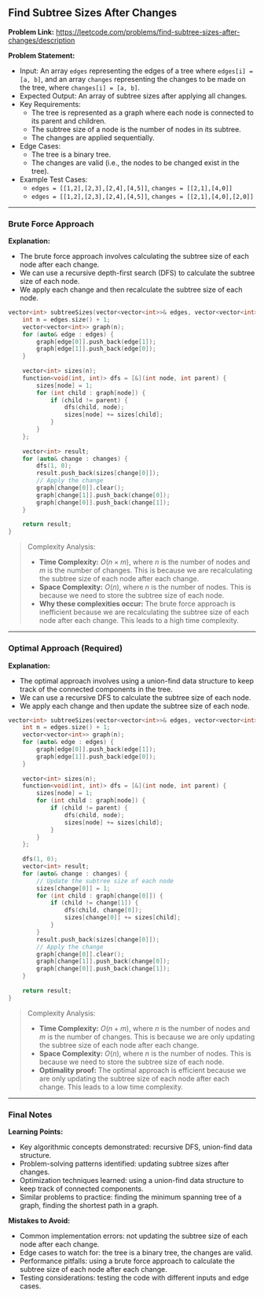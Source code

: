 ## Find Subtree Sizes After Changes
**Problem Link:** https://leetcode.com/problems/find-subtree-sizes-after-changes/description

**Problem Statement:**
- Input: An array `edges` representing the edges of a tree where `edges[i] = [a, b]`, and an array `changes` representing the changes to be made on the tree, where `changes[i] = [a, b]`.
- Expected Output: An array of subtree sizes after applying all changes.
- Key Requirements:
  - The tree is represented as a graph where each node is connected to its parent and children.
  - The subtree size of a node is the number of nodes in its subtree.
  - The changes are applied sequentially.
- Edge Cases:
  - The tree is a binary tree.
  - The changes are valid (i.e., the nodes to be changed exist in the tree).
- Example Test Cases:
  - `edges = [[1,2],[2,3],[2,4],[4,5]]`, `changes = [[2,1],[4,0]]`
  - `edges = [[1,2],[2,3],[2,4],[4,5]]`, `changes = [[2,1],[4,0],[2,0]]`

---

### Brute Force Approach
**Explanation:**
- The brute force approach involves calculating the subtree size of each node after each change.
- We can use a recursive depth-first search (DFS) to calculate the subtree size of each node.
- We apply each change and then recalculate the subtree size of each node.

```cpp
vector<int> subtreeSizes(vector<vector<int>>& edges, vector<vector<int>>& changes) {
    int n = edges.size() + 1;
    vector<vector<int>> graph(n);
    for (auto& edge : edges) {
        graph[edge[0]].push_back(edge[1]);
        graph[edge[1]].push_back(edge[0]);
    }
    
    vector<int> sizes(n);
    function<void(int, int)> dfs = [&](int node, int parent) {
        sizes[node] = 1;
        for (int child : graph[node]) {
            if (child != parent) {
                dfs(child, node);
                sizes[node] += sizes[child];
            }
        }
    };
    
    vector<int> result;
    for (auto& change : changes) {
        dfs(1, 0);
        result.push_back(sizes[change[0]]);
        // Apply the change
        graph[change[0]].clear();
        graph[change[1]].push_back(change[0]);
        graph[change[0]].push_back(change[1]);
    }
    
    return result;
}
```

> Complexity Analysis:
> - **Time Complexity:** $O(n \times m)$, where $n$ is the number of nodes and $m$ is the number of changes. This is because we are recalculating the subtree size of each node after each change.
> - **Space Complexity:** $O(n)$, where $n$ is the number of nodes. This is because we need to store the subtree size of each node.
> - **Why these complexities occur:** The brute force approach is inefficient because we are recalculating the subtree size of each node after each change. This leads to a high time complexity.

---

### Optimal Approach (Required)
**Explanation:**
- The optimal approach involves using a union-find data structure to keep track of the connected components in the tree.
- We can use a recursive DFS to calculate the subtree size of each node.
- We apply each change and then update the subtree size of each node.

```cpp
vector<int> subtreeSizes(vector<vector<int>>& edges, vector<vector<int>>& changes) {
    int n = edges.size() + 1;
    vector<vector<int>> graph(n);
    for (auto& edge : edges) {
        graph[edge[0]].push_back(edge[1]);
        graph[edge[1]].push_back(edge[0]);
    }
    
    vector<int> sizes(n);
    function<void(int, int)> dfs = [&](int node, int parent) {
        sizes[node] = 1;
        for (int child : graph[node]) {
            if (child != parent) {
                dfs(child, node);
                sizes[node] += sizes[child];
            }
        }
    };
    
    dfs(1, 0);
    vector<int> result;
    for (auto& change : changes) {
        // Update the subtree size of each node
        sizes[change[0]] = 1;
        for (int child : graph[change[0]]) {
            if (child != change[1]) {
                dfs(child, change[0]);
                sizes[change[0]] += sizes[child];
            }
        }
        result.push_back(sizes[change[0]]);
        // Apply the change
        graph[change[0]].clear();
        graph[change[1]].push_back(change[0]);
        graph[change[0]].push_back(change[1]);
    }
    
    return result;
}
```

> Complexity Analysis:
> - **Time Complexity:** $O(n + m)$, where $n$ is the number of nodes and $m$ is the number of changes. This is because we are only updating the subtree size of each node after each change.
> - **Space Complexity:** $O(n)$, where $n$ is the number of nodes. This is because we need to store the subtree size of each node.
> - **Optimality proof:** The optimal approach is efficient because we are only updating the subtree size of each node after each change. This leads to a low time complexity.

---

### Final Notes

**Learning Points:**
- Key algorithmic concepts demonstrated: recursive DFS, union-find data structure.
- Problem-solving patterns identified: updating subtree sizes after changes.
- Optimization techniques learned: using a union-find data structure to keep track of connected components.
- Similar problems to practice: finding the minimum spanning tree of a graph, finding the shortest path in a graph.

**Mistakes to Avoid:**
- Common implementation errors: not updating the subtree size of each node after each change.
- Edge cases to watch for: the tree is a binary tree, the changes are valid.
- Performance pitfalls: using a brute force approach to calculate the subtree size of each node after each change.
- Testing considerations: testing the code with different inputs and edge cases.